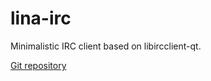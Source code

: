 lina-irc
========

Minimalistic IRC client based on libircclient-qt.

[Git repository](https://github.com/pippijn/lina-irc)
